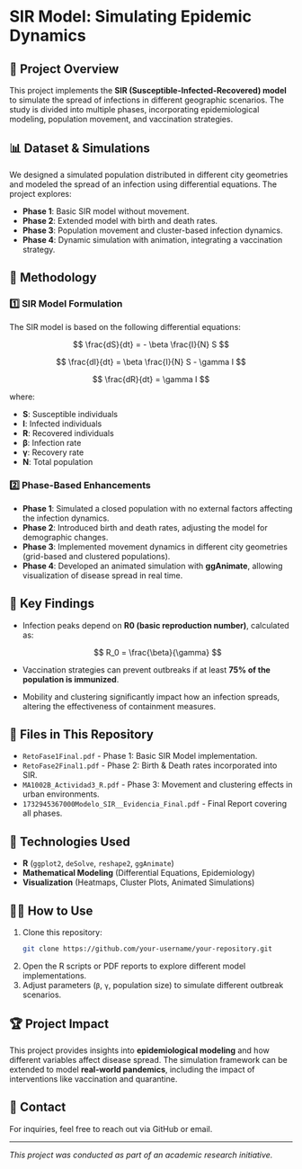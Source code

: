# SIR Model: Simulating Epidemic Dynamics

## 📌 Project Overview
This project implements the **SIR (Susceptible-Infected-Recovered) model** to simulate the spread of infections in different geographic scenarios. The study is divided into multiple phases, incorporating epidemiological modeling, population movement, and vaccination strategies.

## 📊 Dataset & Simulations
We designed a simulated population distributed in different city geometries and modeled the spread of an infection using differential equations. The project explores:
- **Phase 1**: Basic SIR model without movement.
- **Phase 2**: Extended model with birth and death rates.
- **Phase 3**: Population movement and cluster-based infection dynamics.
- **Phase 4**: Dynamic simulation with animation, integrating a vaccination strategy.

## 🔬 Methodology
### 1️⃣ SIR Model Formulation
The SIR model is based on the following differential equations:

$$
\frac{dS}{dt} = - \beta \frac{I}{N} S
$$

$$
\frac{dI}{dt} = \beta \frac{I}{N} S - \gamma I
$$

$$
\frac{dR}{dt} = \gamma I
$$

where:
- **S**: Susceptible individuals
- **I**: Infected individuals
- **R**: Recovered individuals
- **β**: Infection rate
- **γ**: Recovery rate
- **N**: Total population

### 2️⃣ Phase-Based Enhancements
- **Phase 1**: Simulated a closed population with no external factors affecting the infection dynamics.
- **Phase 2**: Introduced birth and death rates, adjusting the model for demographic changes.
- **Phase 3**: Implemented movement dynamics in different city geometries (grid-based and clustered populations).
- **Phase 4**: Developed an animated simulation with **ggAnimate**, allowing visualization of disease spread in real time.

## 🚀 Key Findings
- Infection peaks depend on **R0 (basic reproduction number)**, calculated as:

  $$ R_0 = \frac{\beta}{\gamma} $$

- Vaccination strategies can prevent outbreaks if at least **75% of the population is immunized**.
- Mobility and clustering significantly impact how an infection spreads, altering the effectiveness of containment measures.

## 📂 Files in This Repository
- `RetoFase1Final.pdf` - Phase 1: Basic SIR Model implementation.
- `RetoFase2Final1.pdf` - Phase 2: Birth & Death rates incorporated into SIR.
- `MA1002B_Actividad3_R.pdf` - Phase 3: Movement and clustering effects in urban environments.
- `1732945367000Modelo_SIR__Evidencia_Final.pdf` - Final Report covering all phases.

## 🔧 Technologies Used
- **R** (`ggplot2`, `deSolve`, `reshape2`, `ggAnimate`)
- **Mathematical Modeling** (Differential Equations, Epidemiology)
- **Visualization** (Heatmaps, Cluster Plots, Animated Simulations)

## 👨‍💻 How to Use
1. Clone this repository:
   ```bash
   git clone https://github.com/your-username/your-repository.git
   ```
2. Open the R scripts or PDF reports to explore different model implementations.
3. Adjust parameters (`β`, `γ`, population size) to simulate different outbreak scenarios.

## 🏆 Project Impact
This project provides insights into **epidemiological modeling** and how different variables affect disease spread. The simulation framework can be extended to model **real-world pandemics**, including the impact of interventions like vaccination and quarantine.

## 📩 Contact
For inquiries, feel free to reach out via GitHub or email.

---
*This project was conducted as part of an academic research initiative.*
